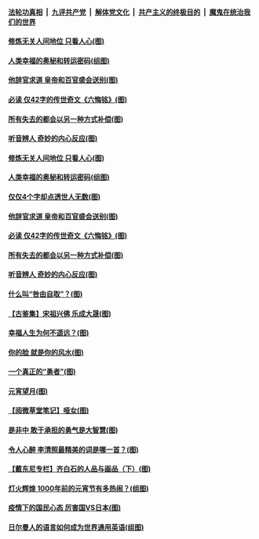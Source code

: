 

####  [法轮功真相](../../../../basic/blob/master/README.md?t=03021601) &nbsp;|&nbsp; [九评共产党](../../../../9ping.md/blob/master/README.md?t=03021601) &nbsp;|&nbsp; [解体党文化](../../../../jtdwh.md/blob/master/README.md?t=03021601)  &nbsp;|&nbsp; [共产主义的终极目的](../../../../gczydzjmd.md/blob/master/README.md?t=03021601) &nbsp;|&nbsp; [魔鬼在统治我们的世界](../../../../mgztzwmdsj.md/blob/master/README.md?t=03021601) 

#### [修炼无关人间地位 只看人心(图)](../pages/p7/964097.md?t=03021601) 

#### [人类幸福的奥秘和转运密码(组图)](../pages/p7/960947.md?t=03021601) 

#### [他辞官求道 皇帝和百官盛会送别(图)](../pages/p7/963811.md?t=03021601) 

#### [必读 仅42字的传世奇文《六悔铭》(图)](../pages/p7/963991.md?t=03021601) 

#### [所有失去的都会以另一种方式补偿(图)](../pages/p7/963637.md?t=03021601) 

#### [听音辨人 奇妙的内心反应(图)](../pages/p7/963899.md?t=03021601) 

#### [修炼无关人间地位 只看人心(图)](../pages/p7/964097.md?t=03021601) 

#### [人类幸福的奥秘和转运密码(组图)](../pages/p7/960947.md?t=03021601) 

#### [仅仅4个字却点透世人无数(图)](../pages/p7/963734.md?t=03021601) 

#### [他辞官求道 皇帝和百官盛会送别(图)](../pages/p7/963811.md?t=03021601) 

#### [必读 仅42字的传世奇文《六悔铭》(图)](../pages/p7/963991.md?t=03021601) 

#### [所有失去的都会以另一种方式补偿(图)](../pages/p7/963637.md?t=03021601) 

#### [听音辨人 奇妙的内心反应(图)](../pages/p7/963899.md?t=03021601) 

#### [什么叫“咎由自取”？(图)](../pages/p7/960379.md?t=03021601) 

#### [【古鉴集】宋祖兴佛 乐成大晟(图)](../pages/p7/963974.md?t=03021601) 

#### [幸福人生为何不遥远？(图)](../pages/p7/962481.md?t=03021601) 

#### [你的脸 就是你的风水(图)](../pages/p7/963617.md?t=03021601) 

#### [一个真正的“勇者”(图)](../pages/p7/963807.md?t=03021601) 

#### [元宵望月(图)](../pages/p7/963931.md?t=03021601) 

#### [【阅微草堂笔记】哑女(图)](../pages/p7/956893.md?t=03021601) 

#### [是非中 敢于承担的勇气是大智慧(图)](../pages/p7/963598.md?t=03021601) 

#### [令人心醉 李清照最精美的词是哪一首？(图)](../pages/p7/963780.md?t=03021601) 

#### [【戴东尼专栏】齐白石的人品与画品（下）(图)](../pages/p7/956750.md?t=03021601) 

#### [灯火辉煌 1000年前的元宵节有多热闹？(组图)](../pages/p7/963779.md?t=03021601) 

#### [疫情下的国民心态 厉害国VS日本(图)](../pages/p7/963236.md?t=03021601) 

#### [日尔曼人的语言如何成为世界通用英语(组图)](../pages/p7/963614.md?t=03021601) 

